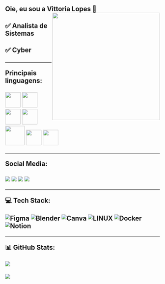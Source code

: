 <h2> Oie, eu sou a Vittoria Lopes 🐍 
<img src="https://octodex.github.com/images/femalecodertocat.png" align="right" height="350px" width="350px" border-radius="55%" />
<div>
<h4>✅ Analista de Sistemas<br> </h4><h4>✅ Cyber</h4>
<hr>
 
 Principais linguagens: <br>
 <br>
<img src="https://cdn.jsdelivr.net/gh/devicons/devicon/icons/python/python-original-wordmark.svg" height="50" width="50" />
<img src="https://img.icons8.com/?size=80&id=YrKoPXb4jv9l&format=png" height="50" width="50" /> <img src="https://img.icons8.com/?size=48&id=UFXRpPFebwa2&format=png" height="50" width="50" />  <img src="https://cdn.jsdelivr.net/gh/devicons/devicon/icons/html5/html5-original.svg" height="50" width="50" /> <img src="https://cdn.jsdelivr.net/gh/devicons/devicon/icons/css3/css3-original-wordmark.svg" height="63" width="63" />
<img src="https://cdn.jsdelivr.net/gh/devicons/devicon/icons/java/java-original-wordmark.svg" height="50" width="50" />
<img src="https://cdn.jsdelivr.net/gh/devicons/devicon/icons/javascript/javascript-plain.svg" height="50" width="50" />
<hr>
Social Media: <br>
<br>
<a href="https://instagram.com/vittoriaalopes" target="_blank"><img src="https://img.shields.io/badge/-Instagram-%23E4405F?style=for-the-badge&logo=instagram&logoColor=white" target="_blank"></a>
<a href="https://discord.gg/108566394621369967" target="_blank"><img src="https://img.shields.io/badge/Discord-7289DA?style=for-the-badge&logo=discord&logoColor=white" target="_blank"></a> 
<a href = "mailto:vittoria.amorim24@gmail.com"><img src="https://img.shields.io/badge/-Gmail-%23333?style=for-the-badge&logo=gmail&logoColor=white" target="_blank"></a>
<a href="https://www.linkedin.com/in/vittoria-castro-amorim-lopes-801a1825b/" target="_blank"><img src="https://img.shields.io/badge/-LinkedIn-%230077B5?style=for-the-badge&logo=linkedin&logoColor=white" target="_blank"></a> 
<hr>
 
 💻 Tech Stack: <br>
 <br>
  ![Figma](https://img.shields.io/badge/Figma-F24E1E?style=for-the-badge&logo=figma&logoColor=white)
  ![Blender](https://img.shields.io/badge/blender-%23F5792A.svg?style=for-the-badge&logo=blender&logoColor=white) 
  ![Canva](https://img.shields.io/badge/Canva-%2300C4CC.svg?style=for-the-badge&logo=Canva&logoColor=white) 
  ![LINUX](https://img.shields.io/badge/Linux-FCC624?style=for-the-badge&logo=linux&logoColor=black) 
  ![Docker](https://img.shields.io/badge/docker-%230db7ed.svg?style=for-the-badge&logo=docker&logoColor=white) 
  ![Notion](https://img.shields.io/badge/Notion-%23000000.svg?style=for-the-badge&logo=notion&logoColor=white) 
  <hr>
 
  📊 GitHub Stats:<br>
  <br>
![](https://github-readme-stats.vercel.app/api?username=Vittoriaalopes&theme=dracula&hide_border=false&include_all_commits=false&count_private=false)<br/>
<br>
![](https://github-readme-streak-stats.herokuapp.com/?user=Vittoriaalopes&theme=dracula&hide_border=false)<br/>
  
 
</div>
 

<!---
Vittoriaalopes/Vittoriaalopes is a ✨ special ✨ repository because its `README.md` (this file) appears on your GitHub profile.
You can click the Preview link to take a look at your changes.
--->

